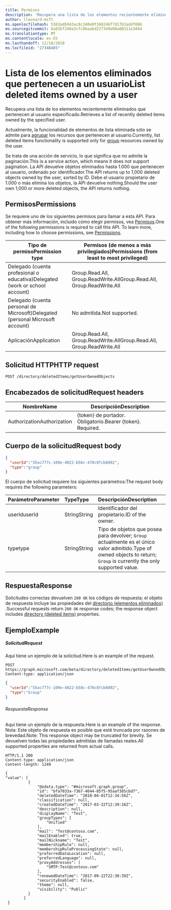 ```yaml
---
title: Permisos
description: 'Recupera una lista de los elementos recientemente eliminados que pertenecen al usuario especificado.  '
author: lleonard-msft
ms.openlocfilehash: 5363adb943ac8c240e0f168246f7d17b3addf086
ms.sourcegitcommit: 6a82bf240a3cfc0baabd227349e08a08311e3d44
ms.translationtype: MT
ms.contentlocale: es-ES
ms.lasthandoff: 12/18/2018
ms.locfileid: "27348485"
---
```

# <a name="list-deleted-items-owned-by-a-user"></a><span data-ttu-id="9a492-103">**Lista de los elementos eliminados que pertenecen a un usuario**</span><span class="sxs-lookup"><span data-stu-id="9a492-103">**List deleted items owned by a user**</span></span>

<span data-ttu-id="9a492-104">Recupera una lista de los elementos recientemente eliminados que pertenecen al usuario especificado.</span><span class="sxs-lookup"><span data-stu-id="9a492-104">Retrieves a list of recently deleted items owned by the specified user.</span></span>  

<span data-ttu-id="9a492-105">Actualmente, la funcionalidad de elementos de lista eliminada sólo se admite para [agrupar](../resources/group.md) los recursos que pertenecen al usuario.</span><span class="sxs-lookup"><span data-stu-id="9a492-105">Currently, list deleted items functionality is supported only for [group](../resources/group.md) resources owned by the user.</span></span>

<span data-ttu-id="9a492-106">Se trata de una acción de servicio, lo que significa que no admite la paginación.</span><span class="sxs-lookup"><span data-stu-id="9a492-106">This is a service action, which means it does not support pagination.</span></span>  <span data-ttu-id="9a492-107">La API devuelve objetos eliminados hasta 1.000 que pertenecen al usuario, ordenado por identificador.</span><span class="sxs-lookup"><span data-stu-id="9a492-107">The API returns up to 1,000 deleted objects owned by the user, sorted by ID.</span></span>  <span data-ttu-id="9a492-108">Debe el usuario propietario de 1.000 o más elimina los objetos, la API devuelve nothing.</span><span class="sxs-lookup"><span data-stu-id="9a492-108">Should the user own 1,000 or more deleted objects, the API returns nothing.</span></span>

## <a name="permissions"></a><span data-ttu-id="9a492-109">Permisos</span><span class="sxs-lookup"><span data-stu-id="9a492-109">Permissions</span></span>

<span data-ttu-id="9a492-p102">Se requiere uno de los siguientes permisos para llamar a esta API. Para obtener más información, incluido cómo elegir permisos, vea [Permisos](https://developer.microsoft.com/graph/docs/concepts/permissions_reference).</span><span class="sxs-lookup"><span data-stu-id="9a492-p102">One of the following permissions is required to call this API. To learn more, including how to choose permissions, see [Permissions](https://developer.microsoft.com/graph/docs/concepts/permissions_reference).</span></span>

| <span data-ttu-id="9a492-112">Tipo de permiso</span><span class="sxs-lookup"><span data-stu-id="9a492-112">Permission type</span></span> | <span data-ttu-id="9a492-113">Permisos (de menos a más privilegiados)</span><span class="sxs-lookup"><span data-stu-id="9a492-113">Permissions (from least to most privileged)</span></span> |
| --- | --- |
| <span data-ttu-id="9a492-114">Delegado (cuenta profesional o educativa)</span><span class="sxs-lookup"><span data-stu-id="9a492-114">Delegated (work or school account)</span></span> | <span data-ttu-id="9a492-115">Group.Read.All, Group.ReadWrite.All</span><span class="sxs-lookup"><span data-stu-id="9a492-115">Group.Read.All, Group.ReadWrite.All</span></span> |
| <span data-ttu-id="9a492-116">Delegado (cuenta personal de Microsoft)</span><span class="sxs-lookup"><span data-stu-id="9a492-116">Delegated (personal Microsoft account)</span></span> |  <span data-ttu-id="9a492-117">No admitida.</span><span class="sxs-lookup"><span data-stu-id="9a492-117">Not supported.</span></span> |
| <span data-ttu-id="9a492-118">Aplicación</span><span class="sxs-lookup"><span data-stu-id="9a492-118">Application</span></span> | <span data-ttu-id="9a492-119">Group.Read.All, Group.ReadWrite.All</span><span class="sxs-lookup"><span data-stu-id="9a492-119">Group.Read.All, Group.ReadWrite.All</span></span>  |

## <a name="http-request"></a><span data-ttu-id="9a492-120">Solicitud HTTP</span><span class="sxs-lookup"><span data-stu-id="9a492-120">HTTP request</span></span>

``` http
POST /directory/deletedItems/getUserOwnedObjects
```

## <a name="request-headers"></a><span data-ttu-id="9a492-121">Encabezados de solicitud</span><span class="sxs-lookup"><span data-stu-id="9a492-121">Request headers</span></span>

| <span data-ttu-id="9a492-122">**Nombre**</span><span class="sxs-lookup"><span data-stu-id="9a492-122">**Name**</span></span>      | <span data-ttu-id="9a492-123">**Descripción**</span><span class="sxs-lookup"><span data-stu-id="9a492-123">**Description**</span></span>           |
| ------------- | ------------------------- |
| <span data-ttu-id="9a492-124">Authorization</span><span class="sxs-lookup"><span data-stu-id="9a492-124">Authorization</span></span> | <span data-ttu-id="9a492-p103">{token} de portador. Obligatorio.</span><span class="sxs-lookup"><span data-stu-id="9a492-p103">Bearer {token}. Required.</span></span> |

## <a name="request-body"></a><span data-ttu-id="9a492-127">Cuerpo de la solicitud</span><span class="sxs-lookup"><span data-stu-id="9a492-127">Request body</span></span>

```json
{
  "userId":"55ac777c-109e-4022-b58c-470c8fcb6892",
  "type":"group"
}
```

<span data-ttu-id="9a492-128">El cuerpo de solicitud requiere los siguientes parámetros:</span><span class="sxs-lookup"><span data-stu-id="9a492-128">The request body requires the following parameters:</span></span>

| <span data-ttu-id="9a492-129">Parámetro</span><span class="sxs-lookup"><span data-stu-id="9a492-129">Parameter</span></span>    | <span data-ttu-id="9a492-130">Type</span><span class="sxs-lookup"><span data-stu-id="9a492-130">Type</span></span> |<span data-ttu-id="9a492-131">Descripción</span><span class="sxs-lookup"><span data-stu-id="9a492-131">Description</span></span>|
|:---------------|:--------|:----------|
|<span data-ttu-id="9a492-132">userId</span><span class="sxs-lookup"><span data-stu-id="9a492-132">userId</span></span>|<span data-ttu-id="9a492-133">String</span><span class="sxs-lookup"><span data-stu-id="9a492-133">String</span></span>|<span data-ttu-id="9a492-134">Identificador del propietario.</span><span class="sxs-lookup"><span data-stu-id="9a492-134">ID of the owner.</span></span>|
|<span data-ttu-id="9a492-135">type</span><span class="sxs-lookup"><span data-stu-id="9a492-135">type</span></span>|<span data-ttu-id="9a492-136">String</span><span class="sxs-lookup"><span data-stu-id="9a492-136">String</span></span>|<span data-ttu-id="9a492-137">Tipo de objetos que posea para devolver; `Group` actualmente es el único valor admitido.</span><span class="sxs-lookup"><span data-stu-id="9a492-137">Type of owned objects to return; `Group` is currently the only supported value.</span></span>|

## <a name="response"></a><span data-ttu-id="9a492-138">Respuesta</span><span class="sxs-lookup"><span data-stu-id="9a492-138">Response</span></span>

<span data-ttu-id="9a492-139">Solicitudes correctas devuelven `200 OK` los códigos de respuesta; el objeto de respuesta incluye las propiedades del [directorio (elementos eliminados)](../resources/directory.md) .</span><span class="sxs-lookup"><span data-stu-id="9a492-139">Successful requests return `200 OK` response codes; the response object includes [directory (deleted items)](../resources/directory.md) properties.</span></span>

## <a name="example"></a><span data-ttu-id="9a492-140">Ejemplo</span><span class="sxs-lookup"><span data-stu-id="9a492-140">Example</span></span>

##### <a name="request"></a><span data-ttu-id="9a492-141">Solicitud</span><span class="sxs-lookup"><span data-stu-id="9a492-141">Request</span></span>

<span data-ttu-id="9a492-142">Aquí tiene un ejemplo de la solicitud.</span><span class="sxs-lookup"><span data-stu-id="9a492-142">Here is an example of the request.</span></span>

``` http
POST https://graph.microsoft.com/beta/directory/deletedItems/getUserOwnedObjects
Content-type: application/json
```

``` json
{
  "userId":"55ac777c-109e-4022-b58c-470c8fcb6892",
  "type":"Group"
}
```

###### <a name="response"></a><span data-ttu-id="9a492-143">Respuesta</span><span class="sxs-lookup"><span data-stu-id="9a492-143">Response</span></span>

<span data-ttu-id="9a492-144">Aquí tiene un ejemplo de la respuesta.</span><span class="sxs-lookup"><span data-stu-id="9a492-144">Here is an example of the response.</span></span> <span data-ttu-id="9a492-145">Nota: Este objeto de respuesta es posible que esté truncada por razones de brevedad.</span><span class="sxs-lookup"><span data-stu-id="9a492-145">Note: This response object may be truncated for brevity.</span></span> <span data-ttu-id="9a492-146">Se devuelven todas las propiedades admitidas de llamadas reales.</span><span class="sxs-lookup"><span data-stu-id="9a492-146">All supported properties are returned from actual calls.</span></span>

``` http
HTTP/1.1 200
Content-type: application/json
Content-length: 1249

{
"value": [
          {
              "@odata.type": "#microsoft.graph.group",
              "id": "bfa7033a-7367-4644-85f5-95aaf385cbd7",
              "deletedDateTime": "2018-04-01T12:34:56Z",
              "classification": null,
              "createdDateTime": "2017-03-22T12:39:16Z",
              "description": null,
              "displayName": "Test",
              "groupTypes": [
                  "Unified"
              ],
              "mail": "Test@contoso.com",
              "mailEnabled": true,
              "mailNickname": "Test",
              "membershipRule": null,
              "membershipRuleProcessingState": null,
              "preferredDataLocation": null,
              "preferredLanguage": null,
              "proxyAddresses": [
                  "SMTP:Test@contoso.com"
              ],
              "renewedDateTime": "2017-09-22T22:30:39Z",
              "securityEnabled": false,
              "theme": null,
              "visibility": "Public"
          } 
        ]
 }
```


